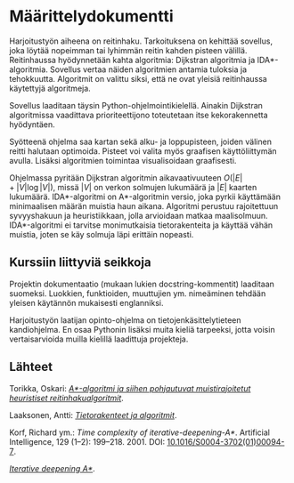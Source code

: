 # Määrittelydokumentti

Harjoitustyön aiheena on reitinhaku. Tarkoituksena on kehittää sovellus, joka löytää nopeimman tai lyhimmän reitin kahden pisteen välillä. Reitinhaussa hyödynnetään kahta algoritmia: Dijkstran algoritmia ja IDA\*-algoritmia. Sovellus vertaa näiden algoritmien antamia tuloksia ja tehokkuutta. Algoritmit on valittu siksi, että ne ovat yleisiä reitinhaussa käytettyjä algoritmeja.

Sovellus laaditaan täysin Python-ohjelmointikielellä. Ainakin Dijkstran algoritmissa vaadittava prioriteettijono toteutetaan itse kekorakennetta hyödyntäen.

Syötteenä ohjelma saa kartan sekä alku- ja loppupisteen, joiden välinen reitti halutaan optimoida. Pisteet voi valita myös graafisen käyttöliittymän avulla. Lisäksi algoritmien toimintaa visualisoidaan graafisesti.

Ohjelmassa pyritään Dijkstran algoritmin aikavaativuuteen $O(|E| + |V| \log|V|)$, missä $|V|$ on verkon solmujen lukumäärä ja $|E|$ kaarten lukumäärä. IDA\*-algoritmi on A\*-algoritmin versio, joka pyrkii käyttämään minimaalisen määrän muistia haun aikana. Algoritmi perustuu rajoitettuun syvyyshakuun ja heuristiikkaan, jolla arvioidaan matkaa maalisolmuun. IDA\*-algoritmi ei tarvitse monimutkaisia tietorakenteita ja käyttää vähän muistia, joten se käy solmuja läpi erittäin nopeasti.

## Kurssiin liittyviä seikkoja

Projektin dokumentaatio (mukaan lukien docstring-kommentit) laaditaan suomeksi. Luokkien, funktioiden, muuttujien ym. nimeäminen tehdään yleisen käytännön mukaisesti englanniksi.

Harjoitustyön laatijan opinto-ohjelma on tietojenkäsittelytieteen kandiohjelma. En osaa Pythonin lisäksi muita kieliä tarpeeksi, jotta voisin vertaisarvioida muilla kielillä laadittuja projekteja.

## Lähteet

Torikka, Oskari: [_A*-algoritmi ja siihen pohjautuvat muistirajoitetut heuristiset reitinhakualgoritmit_](https://erepo.uef.fi/bitstream/handle/123456789/14693/urn_nbn_fi_uef-20150206.pdf?sequence=1&isAllowed=y).

Laaksonen, Antti: [_Tietorakenteet ja algoritmit_](https://raw.githubusercontent.com/hy-tira/tirakirja/master/tirakirja.pdf).

Korf, Richard ym.: *Time complexity of iterative-deepening-A\**. Artificial Intelligence, 129 (1–2): 199–218. 2001. DOI: [10.1016/S0004-3702(01)00094-7](https://doi.org/10.1016/S0004-3702(01)00094-7).

[*Iterative deepening A\**](https://en.wikipedia.org/wiki/Iterative_deepening_A*).
